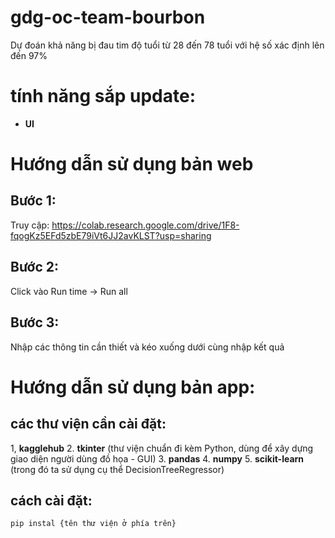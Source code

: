 # gdg-oc-team-bourbon
Dự đoán khả năng bị đau tim độ tuổi từ 28 đến 78 tuổi với hệ số xác định lên đến 97%

# tính năng sắp update:

- **UI**

# Hướng dẫn sử dụng bản web

## Bước 1:
Truy cập: https://colab.research.google.com/drive/1F8-fqogKz5EFd5zbE79iVt6JJ2avKLST?usp=sharing
## Bước 2:
Click vào Run time -> Run all
## Bước 3:
Nhập các thông tin cần thiết và kéo xuống dưới cùng nhập kết quả

# Hướng dẫn sử dụng bản app:

## các thư viện cần cài đặt:
1, **kagglehub**
2. **tkinter** (thư viện chuẩn đi kèm Python, dùng để xây dựng giao diện người dùng đồ họa - GUI)
3. **pandas**
4. **numpy**
5. **scikit-learn** (trong đó ta sử dụng cụ thể DecisionTreeRegressor)
## cách cài đặt:
```bash
pip instal {tên thư viện ở phía trên}
